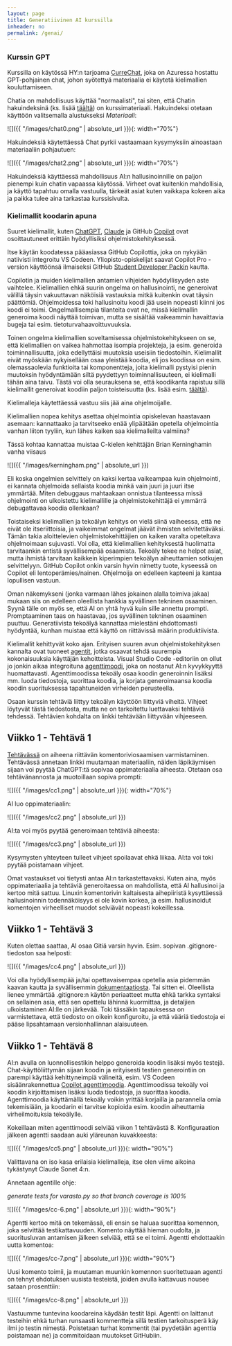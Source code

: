 ```yaml
---
layout: page
title: Generatiivinen AI kurssilla
inheader: no
permalink: /genai/
---
```


### Kurssin GPT

Kurssilla on käytössä HY:n tarjoama [CurreChat](<{{site.curre}}>), joka on Azuressa hostattu GPT-pohjainen chat, johon syötettyä materiaalia ei käytetä kielimallien kouluttamiseen.

Chatia on mahdollisuus käyttää "normaalisti", tai siten, että Chatin hakuindeksinä (ks. lisää [täältä](https://en.wikipedia.org/wiki/Retrieval-augmented_generation)) on kurssimateriaali. Hakuindeksi otetaan käyttöön valitsemalla alustukseksi _Materiaali_:

![]({{ "/images/chat0.png" | absolute_url }}){: width="70%"}

Hakuindeksiä käytettäessä Chat pyrkii vastaamaan kysymyksiin ainoastaan materiaaliin pohjautuen:

![]({{ "/images/chat2.png" | absolute_url }}){: width="70%"}

Hakuindeksiä käyttäessä mahdollisuus AI:n hallusinoinnille on paljon pienempi kuin chatin vapaassa käytössä. Virheet ovat kuitenkin mahdollisia, ja käyttö tapahtuu omalla vastuulla, tärkeät asiat kuten vaikkapa kokeen aika ja paikka tulee aina tarkastaa kurssisivulta.

### Kielimallit koodarin apuna

Suuret kielimallit, kuten [ChatGPT](https://chatgpt.com/auth/login), [Claude](https://claude.ai/login?returnTo=%2F%3F) ja GitHub [Copilot](https://github.com/features/copilot) ovat osoittautuneet erittäin hyödyllisiksi ohjelmistokehityksessä.  

Itse käytän koodatessa pääasiassa GitHub Copilottia, joka on nykyään natiivisti integroitu VS Codeen.  Yliopisto-opiskelijat saavat Copilot Pro -version käyttöönsä ilmaiseksi GitHub [Student Developer Packin](https://education.github.com/pack) kautta.

Copilotin ja muiden kielimallien antamien vihjeiden hyödyllisyyden aste vaihtelee. Kielimallien ehkä suurin ongelma on hallusinointi, ne generoivat välillä täysin vakuuttavan näköisiä vastauksia mitkä kuitenkin ovat täysin päättömiä. Ohjelmoidessa toki hallusinoitu koodi jää usein nopeasti kiinni jos koodi ei toimi. Ongelmallisempia tilanteita ovat ne, missä kielimallin generoima koodi näyttää toimivan, mutta se sisältää vaikeammin havaittavia bugeja tai esim. tietoturvahaavoittuvuuksia.

Toinen ongelma kielimallien soveltamisessa ohjelmistokehitykseen on se, että kielimallien on vaikea hahmottaa isompia projekteja, ja esim. generoida toiminnallisuutta, joka edellyttäisi muutoksia useisiin tiedostoihin. Kielimallit eivät myöskään nykyisellään osaa yleistää koodia, eli jos koodissa on esim. olemassaolevia funktioita tai komponentteja, joita kielimalli pystyisi pienin muutoksin hyödyntämään siltä pyydettyyn toiminnallisuuteen, ei kielimalli tähän aina taivu. Tästä voi olla seurauksena se, että koodikanta rapistuu sillä kielimallit generoivat koodiin paljon toisteisuutta (ks. lisää esim. [täältä](https://visualstudiomagazine.com/articles/2024/01/25/copilot-research.aspx)).

Kielimalleja käytettäessä vastuu siis jää aina ohjelmoijalle.

Kielimallien nopea kehitys asettaa ohjelmointia opiskelevan haastavaan asemaan: kannattaako ja tarvitseeko enää ylipäätään opetella ohjelmointia vanhan liiton tyyliin, kun lähes kaiken saa kielimalleilta valmiina?

Tässä kohtaa kannattaa muistaa C-kielen kehittäjän Brian Kerninghamin vanha viisaus

![]({{ "/images/kerningham.png" | absolute_url }})

Eli koska ongelmien selvittely on kaksi kertaa vaikeampaa kuin ohjelmointi, ei kannata ohjelmoida sellaista koodia minkä vain juuri ja juuri itse ymmärtää. Miten debuggaus mahtaakaan onnistua tilanteessa missä ohjelmointi on ulkoistettu kielimallille ja ohjelmistokehittäjä ei ymmärrä debugattavaa koodia ollenkaan?

Toistaiseksi kielimallien ja tekoälyn kehitys on vielä siinä vaiheessa, että ne eivät ole itseriittoisia, ja vaikeimmat ongelmat jäävät ihmisten selvitettäväksi. Tämän takia aloittelevien ohjelmistokehittäjien on kaiken varalta opeteltava ohjelmoimaan sujuvasti. Voi olla, että kielimallien kehityksestä huolimatta tarvitaankin entistä syvällisempää osaamista. Tekoäly tekee ne helpot asiat, mutta ihmistä tarvitaan kaikkein kiperimpien tekoälyn aiheuttamien sotkujen selvittelyyn. GitHub Copilot onkin varsin hyvin nimetty tuote, kyseessä on Copilot eli lentoperämies/nainen. Ohjelmoija on edelleen kapteeni ja kantaa lopullisen vastuun.

Oman näkemykseni (jonka varmaan lähes jokainen alalla toimiva jakaa) mukaan siis on edelleen oleellista hankkia syvällinen tekninen osaaminen. Syynä tälle on myös se, että AI on yhtä hyvä kuin sille annettu prompti. Promptaaminen taas on haastavaa, jos syvällinen tekninen osaaminen puuttuu. Generatiivista tekoälyä kannattaa mielestäni ehdottomasti hyödyntää, kunhan muistaa että käyttö on riittävissä määrin produktiivista. 

Kielimallit kehittyvät koko ajan. Erityisen suuren avun ohjelmistokehityksen kannalta ovat tuoneet [agentit](https://cloud.google.com/discover/what-are-ai-agents), jotka osaavat tehdä suurempia kokonaisuuksia käyttäjän kehoitteista. Visual Studio Code -editoriin on ollut jo jonkin aikaa integroituna [agenttimoodi](https://code.visualstudio.com/docs/copilot/chat/chat-agent-mode), joka on nostanut AI:n kyvykkyyttä huomattavasti. Agenttimoodissa tekoäly osaa koodin generoinnin lisäksi mm. luoda tiedostoja, suorittaa koodia, ja korjata generoimaansa koodia koodin suorituksessa tapahtuneiden virheiden perusteella.

Osaan kurssin tehtäviä liittyy tekoälyn käyttöön liittyviä viheitä. Vihjeet löytyvät tästä tiedostosta, mutta ne on tarkoitettu luettavaksi tehtäviä tehdessä. Tehtävien kohdalta on linkki tehtävään liittyvään vihjeeseen.

## Viikko 1 - Tehtävä 1

[Tehtävässä](http://localhost:4000/tehtavat1#1-komentorivi) on aiheena riittävän komentoriviosaamisen varmistaminen. Tehtävässä annetaan linkki muutamaan materiaaliin, näiden läpikäymisen sijaan voi pyytää ChatGPT:tä sopivaa oppimateriaalia aiheesta. Otetaan osa tehtävänannosta ja muotoillaan sopiva prompti:

![]({{ "/images/cc1.png" | absolute_url }}){: width="70%"}

AI luo oppimateriaalin:

![]({{ "/images/cc2.png" | absolute_url }})

AI:ta voi myös pyytää generoimaan tehtäviä aiheesta:

![]({{ "/images/cc3.png" | absolute_url }})

Kysymysten yhteyteen tulleet vihjeet spoilaavat ehkä liikaa. AI:ta voi toki pyytää poistamaan vihjeet. 

Omat vastaukset voi tietysti antaa AI:n tarkastettavaksi. Kuten aina, myös oppimateriaalia ja tehtäviä generoitaessa on mahdollista, että AI hallusinoi ja kertoo mitä sattuu. Linuxin komentorivin kaltaisesta aihepiiristä kysyttäessä hallusinoinnin todennäköisyys ei ole kovin korkea, ja esim. hallusinoidut komentojen virheelliset muodot selviävät nopeasti kokeillessa. 

## Viikko 1 - Tehtävä 3

Kuten olettaa saattaa, AI osaa Gitiä varsin hyvin. Esim. sopivan .gitignore-tiedoston saa helposti:

![]({{ "/images/cc4.png" | absolute_url }})

Voi olla hyödyllisempää ja/tai opettavaisempaa opetella asia pidemmän kaavan kautta ja syvällisemmin [dokumentaatiosta](https://git-scm.com/docs/gitignore). Tai sitten ei. Oleellista lienee ymmärtää .gitignore:n käytön periaatteet mutta ehkä tarkka syntaksi on sellainen asia, että sen opettelu lähinnä kuormittaa, ja detaljien ulkoistaminen AI:lle on järkevää. Toki tässäkin tapauksessa on varmistettava, että tiedosto on oikein konfiguroitu, ja että vääriä tiedostoja ei pääse lipsahtamaan versionhallinnan alaisuuteen.

## Viikko 1 - Tehtävä 8

AI:n avulla on luonnollisestikin helppo generoida koodin lisäksi myös testejä. Chat-käyttöliittymän sijaan koodin ja erityisesti testien generointiin on parempi käyttää kehittyneimpiä välineitä, esim. VS Codeen sisäänrakennettua [Copilot agenttimoodia](https://code.visualstudio.com/docs/copilot/copilot-coding-agent). Agenttimoodissa tekoäly voi koodin kirjoittamisen lisäksi luoda tiedostoja, ja suorittaa koodia. Agenttimoodia käyttämällä tekoäly voikin yrittää korjailla ja parannella omia tekemisiään, ja koodarin ei tarvitse kopioida esim. koodin aiheuttamia virheilmoituksia tekoälylle.

Kokeillaan miten agenttimoodi selviää viikon 1 tehtävästä 8. Konfiguraation jälkeen agentti saadaan auki yläreunan kuvakkeesta:

![]({{ "/images/cc5.png" | absolute_url }}){: width="90%"}

Valittavana on iso kasa erilaisia kielimalleja, itse olen viime aikoina tykästynyt Claude Sonet 4:n.

Annetaan agentille ohje:

_generate tests for varasto.py so that branch coverage is 100%_

![]({{ "/images/cc-6.png" | absolute_url }}){: width="90%"}

Agentti kertoo mitä on tekemässä, eli ensin se haluaa suorittaa komennon, joka selvittää testikattavuuden. Komento näyttää hieman oudolta, ja suoritusluvan antamisen jälkeen selviää, että se ei toimi. Agentti ehdottaakin uutta komentoa:

![]({{ "/images/cc-7.png" | absolute_url }}){: width="90%"}

Uusi komento toimii, ja muutaman muunkin komennon suoritettuaan agentti on tehnyt ehdotuksen uusista testeistä, joiden avulla kattavuus nousee sataan prosenttiin:

![]({{ "/images/cc-8.png" | absolute_url }})

Vastuumme tuntevina koodareina käydään testit läpi. Agentti on laittanut testeihin ehkä turhan runsaasti kommentteja sillä testien tarkoitusperä käy ilmi jo testin nimestä. Poistetaan turhat kommentit (tai pyydetään agenttia poistamaan ne) ja commitoidaan muutokset GitHubiin.